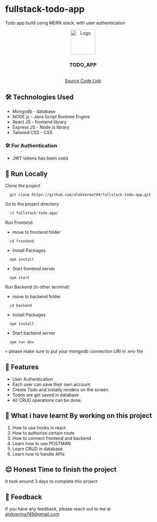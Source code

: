 # fullstack-todo-app
Todo app build using MERN stack, with user authentication

<div align="center">
  <a href="https://github.com/alokVerma749/Todo-App">
    <img src="https://learncodeonline.in/mascot.png" alt="Logo" width="80">
  </a>

<h3 align="center">TODO_APP</h3>

  <p align="center">
    <br />
    <a href="https://github.com/alokVerma749/Todo-App">Source Code Link</a>
  </p>
</div>

## 🛠 Technologies Used
  - Mongodb - database
  - NODE.js - Java Script Runtime Engine
  - React JS - frontend library
  - Express JS - Node js library
  - Tailwind CSS - CSS 
  
  ### 🛠 For Authentication
  - JWT tokens has been used 

## 🚩 Run Locally

Clone the project

```git
  git clone https://github.com/alokVerma749/fullstack-todo-app.git
```

Go to the project directory

```bash
  cd fullstack-todo-app/
```

Run Frontend 

- move to frontend folder

```npm
  cd frontend
```

- Install Packages

```npm
  npm install
```

- Start frontend server

```npm
  npm start
```

Run Backend (in other terminal)

- move to backend folder

```npm
  cd backend
```

- Install Packages

```npm
  npm install
```

- Start backend server

```npm
  npm run dev
```

💀 please make sure to put your mongodb connection URI in .env file

## 📝 Features

- User Authentication
- Each user can save their own account
- Create Todo and instatly renders on the screen
- Todos are get saved in database
- All CRUD operations can be done.

## 🤔 What i have learnt By working on this project
1. How to use hooks in react  
2. How to authorize certain route
2. How to connect frontend and backend
3. Learn how to use POSTMAN
4. Learn CRUD in database
5. Learn how to handle APIs

## 😌 Honest Time to finish the project

It took around 3 days to complete this project

## 👀 Feedback
If you have any feedback, please reach out to me at alokverma749@gmail.com
